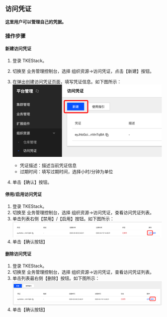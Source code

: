 ## 访问凭证
**这里用户可以管理自己的凭据。**

### 操作步骤
#### 新建访问凭证
  1. 登录 TKEStack。
  2. 切换至 业务管理控制台，选择 组织资源->访问凭证，点击【新建】按钮。
  3. 在弹出创建访问凭证页面，填写凭证信息。如下图所示：
      ![创建访问凭证](../../../../../images/新建访问凭证-resource.png)
      * 凭证描述：描述当前凭证信息
      * 过期时间：填写过期时间，选择小时/分钟为单位

  4. 单击【确认】按钮。
#### 停用/启用访问凭证
  1. 登录 TKEStack。
  2. 切换至 业务管理控制台，选择 组织资源->访问凭证，查看访问凭证列表。
  3. 单击列表右侧【禁用】/【启用】按钮。如下图所示：
      ![禁用启用按钮](../../../../../images/禁用启用-resource.png)
  4. 单击【确认按钮】
#### 删除访问凭证
  1. 登录 TKEStack。
  2. 切换至 业务管理控制台，选择 组织资源->访问凭证，查看访问凭证列表。
  3. 单击列表最右侧【删除】按钮。如下图所示：
      ![删除凭据](images/删除凭据.png)
  4. 单击【确认按钮】
